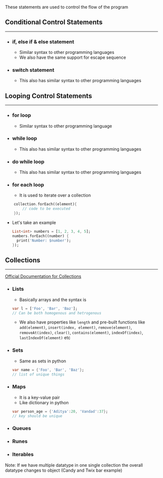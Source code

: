 These statements are used to control the flow of the program

## Conditional Control Statements
___

* ### if, else if & else statement
	* Similar syntax to other programming languages
	* We also have the same support for escape sequence

* ### switch statement
	* This also has similar syntax to other programming languages

## Looping Control Statements
___

* ### for loop
	* Similar syntax to other programming language

* ### while loop
	* This also has similar syntax to other programming languages

* ### do while loop
	* This also has similar syntax to other programming languages

* ### for each loop
	* It is used to iterate over a collection
```dart
	collection.forEach((element){
		// code to be executed
	});
```
* Let's take an example
	```dart
	List<int> numbers = [1, 2, 3, 4, 5];
	numbers.forEach((number) {
	  print('Number: $number');
	});
	```

## Collections
___

[Official Documentation for Collections](https://dart.dev/language/collections)

* ### Lists
	* Basically arrays and the syntax is 
	```dart
	var l = ['Foo', 'Bar', 'Baz'];
	// Can be both homogenous and hetrogenous
	```
	* We also have properties like `length` and pre-built functions like `add(element)`, `insert(index, element)`, `remove(element)`, `removeAt(index)`, `clear()`, `contains(element)`, `indexOf(index)`, `lastIndexOf(element)` etc
	
* ### Sets
	* Same as sets in python
	```dart
	var name = {'Foo', 'Bar', 'Baz'};
	// list of unique things
	```
	
* ### Maps
	* It is a key-value pair
	* Like dictionary in python
	```dart
	var person_age = {'Aditya':20, 'Vandad':37};
	// key should be unique
	```
	
* ### Queues
* ### Runes
* ### Iterables

Note: If we have multiple datatype in one single collection the overall datatype changes to  object (Candy and Twix bar example)